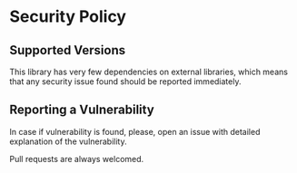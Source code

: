 # Security Policy

## Supported Versions

This library has very few dependencies on external libraries, which means that any security issue found should be reported immediately.

## Reporting a Vulnerability

In case if vulnerability is found, please, open an issue with detailed explanation of the vulnerability.

Pull requests are always welcomed.
